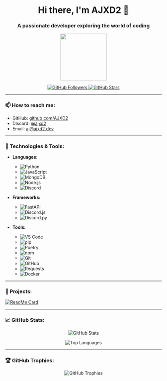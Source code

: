<h1 align="center">Hi there, I'm AJXD2 👋</h1>
<h3 align="center">A passionate developer exploring the world of coding</h3>

<p align="center">
  <img src="https://avatars.githubusercontent.com/u/113271564?v=4" width="150">
</p>

<p align="center">
  <a href="https://github.com/AJXD2?tab=followers">
    <img src="https://img.shields.io/github/followers/AJXD2?label=Followers&style=social" alt="GitHub Followers">
  </a>
  <a href="https://github.com/AJXD2">
    <img src="https://img.shields.io/github/stars/AJXD2?label=Stars&style=social" alt="GitHub Stars">
  </a>
</p>

---

### 📫 How to reach me:
- GitHub: [github.com/AJXD2](https://github.com/AJXD2)
- Discord: [@ajxd2](https://discord.gg/dAs8rYFR)
- Email: [aj@ajxd2.dev](mailto:aj@ajxd2.dev)

---

### 🔧 Technologies & Tools:
- **Languages:** 
  - ![Python](https://img.shields.io/badge/Python-3670A0?style=flat-square&logo=python&logoColor=white)
  - ![JavaScript](https://img.shields.io/badge/JavaScript-F7DF1E?style=flat-square&logo=javascript&logoColor=black)
  - ![MongoDB](https://img.shields.io/badge/MongoDB-4EA94B?style=flat-square&logo=mongodb&logoColor=white)
  - ![Node.js](https://img.shields.io/badge/Node.js-43853D?-style=flat-square&logo=node.js&logoColor=white)
  - ![Discord](https://img.shields.io/badge/Discord-7289DA?style=flat-square&logo=discord&logoColor=white)

- **Frameworks:** 
  - ![FastAPI](https://img.shields.io/badge/FastAPI-009688?style=flat-square&logo=fastapi&logoColor=white)
  - ![Discord.js](https://img.shields.io/badge/Discord.js-7289DA?style=flat-square&logo=discord&logoColor=white)
  - ![Discord.py](https://img.shields.io/badge/Discord.py-7289DA?style=flat-square&logo=discord&logoColor=white)

- **Tools:** 
  - ![VS Code](https://img.shields.io/badge/VS_Code-007ACC?style=flat-square&logo=visual-studio-code&logoColor=white)
  - ![pip](https://img.shields.io/badge/pip-3776AB?style=flat-square&logo=pypi&logoColor=white)
  - ![Poetry](https://img.shields.io/badge/Poetry-50318E?style=flat-square&logo=python&logoColor=white)
  - ![npm](https://img.shields.io/badge/npm-CB3837?style=flat-square&logo=npm&logoColor=white)
  - ![Git](https://img.shields.io/badge/Git-F05032?style=flat-square&logo=git&logoColor=white)
  - ![GitHub](https://img.shields.io/badge/GitHub-181717?style=flat-square&logo=github&logoColor=white)
  - ![Requests](https://img.shields.io/badge/Requests-9B59B6?style=flat-square&logoColor=white)
  - ![Docker](https://img.shields.io/badge/Docker-2496ED?style=flat-square&logo=docker&logoColor=white)


---

### 🚀 Projects:
[![ReadMe Card](https://github-readme-stats.vercel.app/api/pin/?username=AJXD2&repo=diveharder-wrapper&theme=radical)](https://github.com/AJXD2/ajxd2)

---

### 📈 GitHub Stats:
<p align="center">
  <img src="https://github-readme-stats.vercel.app/api?username=AJXD2&show_icons=true&theme=radical" alt="GitHub Stats">
</p>
<p align="center">
  <img src="https://github-readme-stats.vercel.app/api/top-langs/?username=AJXD2&layout=compact&theme=radical" alt="Top Languages">
</p>

---


### 🏆 GitHub Trophies:
<p align="center">
  <img src="https://github-profile-trophy.vercel.app/?username=AJXD2&theme=radical" alt="GitHub Trophies">
</p>

